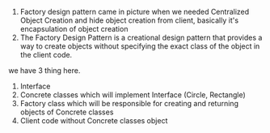 1. Factory design pattern came in picture when we needed Centralized Object Creation and hide object creation from
   client, basically it's encapsulation of object creation
2. The Factory Design Pattern is a creational design pattern that provides a way to create objects without specifying
   the exact class of the object
   in the client code.

we have 3 thing here.

1. Interface
2. Concrete classes which will implement Interface (Circle, Rectangle)
3. Factory class which will be responsible for creating and returning objects of Concrete classes
4. Client code without Concrete classes object